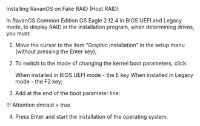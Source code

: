 Installing RavanOS on Fake RAID (Host RAID)

In RavanOS Common Edition OS Eagle 2.12.4 in BIOS UEFI and Legacy mode, to display RAID in the installation program, when determining drives, you must:

1. Move the cursor to the item “Graphic installation” in the setup menu (without pressing the Enter key);

2. To switch to the mode of changing the kernel boot parameters, click:

    When installed in BIOS UEFI mode - the E key
    When installed in Legacy mode - the F2 key;

3. Add at the end of the boot parameter line:

!!! Attention
    dmraid = true

4. Press Enter and start the installation of the operating system.

